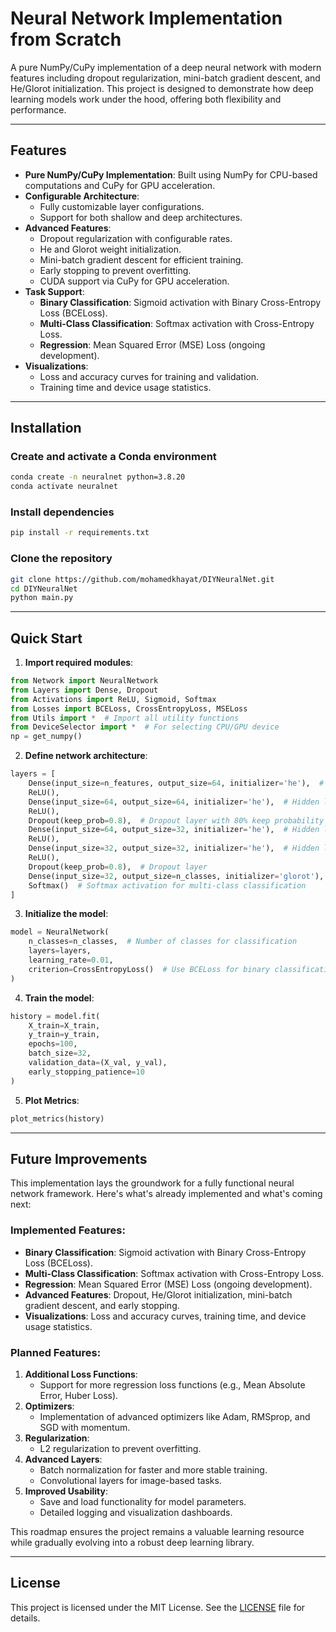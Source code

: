 # Neural Network Implementation from Scratch

A pure NumPy/CuPy implementation of a deep neural network with modern features including dropout regularization, mini-batch gradient descent, and He/Glorot initialization. This project is designed to demonstrate how deep learning models work under the hood, offering both flexibility and performance.

---

## Features

- **Pure NumPy/CuPy Implementation**: Built using NumPy for CPU-based computations and CuPy for GPU acceleration.
- **Configurable Architecture**:
  - Fully customizable layer configurations.
  - Support for both shallow and deep architectures.
- **Advanced Features**:
  - Dropout regularization with configurable rates.
  - He and Glorot weight initialization.
  - Mini-batch gradient descent for efficient training.
  - Early stopping to prevent overfitting.
  - CUDA support via CuPy for GPU acceleration.
- **Task Support**:
  - **Binary Classification**: Sigmoid activation with Binary Cross-Entropy Loss (BCELoss).
  - **Multi-Class Classification**: Softmax activation with Cross-Entropy Loss.
  - **Regression**: Mean Squared Error (MSE) Loss (ongoing development).
- **Visualizations**:
  - Loss and accuracy curves for training and validation.
  - Training time and device usage statistics.

---

## Installation

### Create and activate a Conda environment

```bash
conda create -n neuralnet python=3.8.20
conda activate neuralnet
```

### Install dependencies

```bash
pip install -r requirements.txt
```

### Clone the repository

```bash
git clone https://github.com/mohamedkhayat/DIYNeuralNet.git
cd DIYNeuralNet
python main.py
```

---

## Quick Start

1. **Import required modules**:

```python
from Network import NeuralNetwork
from Layers import Dense, Dropout
from Activations import ReLU, Sigmoid, Softmax
from Losses import BCELoss, CrossEntropyLoss, MSELoss
from Utils import *  # Import all utility functions
from DeviceSelector import *  # For selecting CPU/GPU device
np = get_numpy()
```

2. **Define network architecture**:

```python
layers = [
    Dense(input_size=n_features, output_size=64, initializer='he'),  # Input layer with He initialization
    ReLU(),
    Dense(input_size=64, output_size=64, initializer='he'),  # Hidden layer 1
    ReLU(),
    Dropout(keep_prob=0.8),  # Dropout layer with 80% keep probability
    Dense(input_size=64, output_size=32, initializer='he'),  # Hidden layer 2
    ReLU(),
    Dense(input_size=32, output_size=32, initializer='he'),  # Hidden layer 3
    ReLU(),
    Dropout(keep_prob=0.8),  # Dropout layer
    Dense(input_size=32, output_size=n_classes, initializer='glorot'),  # Output layer with Glorot initialization
    Softmax()  # Softmax activation for multi-class classification
]
```

3. **Initialize the model**:

```python
model = NeuralNetwork(
    n_classes=n_classes,  # Number of classes for classification
    layers=layers,
    learning_rate=0.01,
    criterion=CrossEntropyLoss()  # Use BCELoss for binary classification or MSELoss for regression
)
```

4. **Train the model**:

```python
history = model.fit(
    X_train=X_train,
    y_train=y_train,
    epochs=100,
    batch_size=32,
    validation_data=(X_val, y_val),
    early_stopping_patience=10
)
```

5. **Plot Metrics**:

```python
plot_metrics(history)
```

---

## Future Improvements

This implementation lays the groundwork for a fully functional neural network framework. Here's what's already implemented and what's coming next:

### **Implemented Features**:
- **Binary Classification**: Sigmoid activation with Binary Cross-Entropy Loss (BCELoss).
- **Multi-Class Classification**: Softmax activation with Cross-Entropy Loss.
- **Regression**: Mean Squared Error (MSE) Loss (ongoing development).
- **Advanced Features**: Dropout, He/Glorot initialization, mini-batch gradient descent, and early stopping.
- **Visualizations**: Loss and accuracy curves, training time, and device usage statistics.

### **Planned Features**:
1. **Additional Loss Functions**:
   - Support for more regression loss functions (e.g., Mean Absolute Error, Huber Loss).
2. **Optimizers**:
   - Implementation of advanced optimizers like Adam, RMSprop, and SGD with momentum.
3. **Regularization**:
   - L2 regularization to prevent overfitting.
4. **Advanced Layers**:
   - Batch normalization for faster and more stable training.
   - Convolutional layers for image-based tasks.
5. **Improved Usability**:
   - Save and load functionality for model parameters.
   - Detailed logging and visualization dashboards.

This roadmap ensures the project remains a valuable learning resource while gradually evolving into a robust deep learning library.

---

## License

This project is licensed under the MIT License. See the [LICENSE](LICENSE) file for details.
